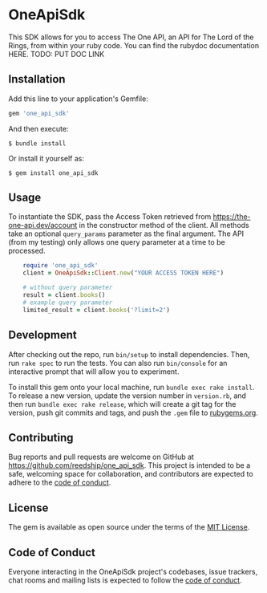 # OneApiSdk

This SDK allows for you to access The One API, an API for The Lord of the Rings, from within your ruby code. You can find the rubydoc documentation HERE. TODO: PUT DOC LINK

## Installation

Add this line to your application's Gemfile:

```ruby
gem 'one_api_sdk'
```

And then execute:

    $ bundle install

Or install it yourself as:

    $ gem install one_api_sdk

## Usage
To instantiate the SDK, pass the Access Token retrieved from https://the-one-api.dev/account in the constructor method of the client. All methods take an optional `query_params` parameter as the final argument. The API (from my testing) only allows one query parameter at a time to be processed.

``` ruby
	require 'one_api_sdk'
	client = OneApiSdk::Client.new("YOUR ACCESS TOKEN HERE")

	# without query parameter
	result = client.books()
	# example query parameter
	limited_result = client.books('?limit=2')
```

## Development

After checking out the repo, run `bin/setup` to install dependencies. Then, run `rake spec` to run the tests. You can also run `bin/console` for an interactive prompt that will allow you to experiment.

To install this gem onto your local machine, run `bundle exec rake install`. To release a new version, update the version number in `version.rb`, and then run `bundle exec rake release`, which will create a git tag for the version, push git commits and tags, and push the `.gem` file to [rubygems.org](https://rubygems.org).

## Contributing

Bug reports and pull requests are welcome on GitHub at https://github.com/reedship/one_api_sdk. This project is intended to be a safe, welcoming space for collaboration, and contributors are expected to adhere to the [code of conduct](https://github.com/reedship/one_api_sdk/blob/master/CODE_OF_CONDUCT.md).


## License

The gem is available as open source under the terms of the [MIT License](https://opensource.org/licenses/MIT).

## Code of Conduct

Everyone interacting in the OneApiSdk project's codebases, issue trackers, chat rooms and mailing lists is expected to follow the [code of conduct](https://github.com/reedship/one_api_sdk/blob/master/CODE_OF_CONDUCT.md).
